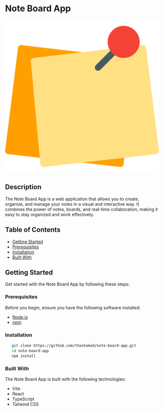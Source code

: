 # Note Board App

![Note Board App Logo](./public/logo.png)

## Description

The Note Board App is a web application that allows you to create, organize, and manage your notes in a visual and interactive way. It combines the power of notes, boards, and real-time collaboration, making it easy to stay organized and work effectively.

## Table of Contents

- [Getting Started](#getting-started)
- [Prerequisites](#prerequisites)
- [Installation](#installation)
- [Built With](#built-with)

## Getting Started

Get started with the Note Board App by following these steps:

### Prerequisites

Before you begin, ensure you have the following software installed:

- [Node.js](https://nodejs.org/)
- [npm](https://www.npmjs.com/)

### Installation

```sh
   git clone https://github.com/theshaked/note-board-app.git
   cd note-board-app
   npm install
```

### Built With

The Note Board App is built with the following technologies:

- Vite
- React
- TypeScript
- Tailwind CSS
